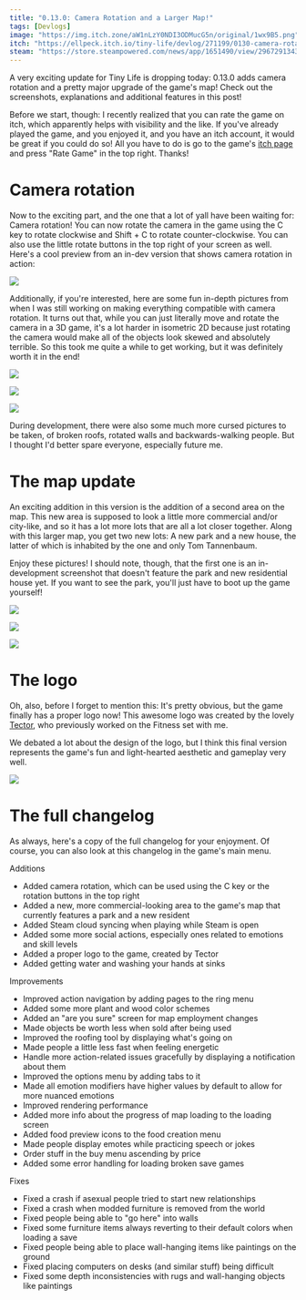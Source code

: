 ```yaml
---
title: "0.13.0: Camera Rotation and a Larger Map!"
tags: [Devlogs]
image: "https://img.itch.zone/aW1nLzY0NDI3ODMucG5n/original/1wx9B5.png"
itch: "https://ellpeck.itch.io/tiny-life/devlog/271199/0130-camera-rotation-and-a-larger-map"
steam: "https://store.steampowered.com/news/app/1651490/view/2967291343236374275"
---
```


A very exciting update for Tiny Life is dropping today: 0.13.0 adds camera rotation and a pretty major upgrade of the game's map! Check out the screenshots, explanations and additional features in this post!

Before we start, though: I recently realized that you can rate the game on itch, which apparently helps with visibility and the like. If you've already played the game, and you enjoyed it, and you have an itch account, it would be great if you could do so! All you have to do is go to the game's [itch page](https://ellpeck.itch.io/tiny-life) and press "Rate Game" in the top right. Thanks!

# Camera rotation

Now to the exciting part, and the one that a lot of yall have been waiting for: Camera rotation! You can now rotate the camera in the game using the C key to rotate clockwise and Shift + C to rotate counter-clockwise. You can also use the little rotate buttons in the top right of your screen as well. Here's a cool preview from an in-dev version that shows camera rotation in action:

![](https://img.itch.zone/aW1nLzY0NDI3NTEuZ2lm/original/4XvBWp.gif)

Additionally, if you're interested, here are some fun in-depth pictures from when I was still working on making everything compatible with camera rotation. It turns out that, while you can just literally move and rotate the camera in a 3D game, it's a lot harder in isometric 2D because just rotating the camera would make all of the objects look skewed and absolutely terrible. So this took me quite a while to get working, but it was definitely worth it in the end!

![](https://img.itch.zone/aW1nLzY0NDI3NTMucG5n/original/N6P%2Ftf.png)

![](https://img.itch.zone/aW1nLzY0NDI3NTUucG5n/original/jEdjiv.png)

![](https://img.itch.zone/aW1nLzY0NDI3NTgucG5n/original/5VQRGW.png)

During development, there were also some much more cursed pictures to be taken, of broken roofs, rotated walls and backwards-walking people. But I thought I'd better spare everyone, especially future me.

# The map update

An exciting addition in this version is the addition of a second area on the map. This new area is supposed to look a little more commercial and/or city-like, and so it has a lot more lots that are all a lot closer together. Along with this larger map, you get two new lots: A new park and a new house, the latter of which is inhabited by the one and only Tom Tannenbaum.

Enjoy these pictures! I should note, though, that the first one is an in-development screenshot that doesn't feature the park and new residential house yet. If you want to see the park, you'll just have to boot up the game yourself!

![](https://img.itch.zone/aW1nLzY0NDI3ODMucG5n/original/1wx9B5.png)

![](https://img.itch.zone/aW1nLzY0NDI3ODQucG5n/original/6YS08K.png)

![](https://img.itch.zone/aW1nLzY0NDI3ODUucG5n/original/aYSZEM.png)

# The logo

Oh, also, before I forget to mention this: It's pretty obvious, but the game finally has a proper logo now! This awesome logo was created by the lovely [Tector](https://www.instagram.com/tectorpixel/), who previously worked on the Fitness set with me.

We debated a lot about the design of the logo, but I think this final version represents the game's fun and light-hearted aesthetic and gameplay very well.

![](https://img.itch.zone/aW1nLzY0NDI4MDQucG5n/original/Th9Ent.png)

# The full changelog

As always, here's a copy of the full changelog for your enjoyment. Of course, you can also look at this changelog in the game's main menu.

Additions
- Added camera rotation, which can be used using the C key or the rotation buttons in the top right
- Added a new, more commercial-looking area to the game's map that currently features a park and a new resident
- Added Steam cloud syncing when playing while Steam is open
- Added some more social actions, especially ones related to emotions and skill levels
- Added a proper logo to the game, created by Tector
- Added getting water and washing your hands at sinks

Improvements
- Improved action navigation by adding pages to the ring menu
- Added some more plant and wood color schemes
- Added an "are you sure" screen for map employment changes
- Made objects be worth less when sold after being used
- Improved the roofing tool by displaying what's going on
- Made people a little less fast when feeling energetic
- Handle more action-related issues gracefully by displaying a notification about them
- Improved the options menu by adding tabs to it
- Made all emotion modifiers have higher values by default to allow for more nuanced emotions
- Improved rendering performance
- Added more info about the progress of map loading to the loading screen
- Added food preview icons to the food creation menu
- Made people display emotes while practicing speech or jokes
- Order stuff in the buy menu ascending by price
- Added some error handling for loading broken save games

Fixes
- Fixed a crash if asexual people tried to start new relationships
- Fixed a crash when modded furniture is removed from the world
- Fixed people being able to "go here" into walls
- Fixed some furniture items always reverting to their default colors when loading a save
- Fixed people being able to place wall-hanging items like paintings on the ground
- Fixed placing computers on desks (and similar stuff) being difficult
- Fixed some depth inconsistencies with rugs and wall-hanging objects like paintings
